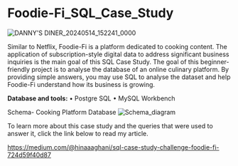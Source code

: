 # Foodie-Fi_SQL_Case_Study
![DANNY'S DINER_20240514_152241_0000](https://github.com/hina-ghani/Foodie-Fi_SQL_Case_Study/assets/168838939/c7282f18-e859-4a42-ae98-366f225cdb2c)

Similar to Netflix, Foodie-Fi is a platform dedicated to cooking content. The application of subscription-style digital data to address significant business inquiries is the main goal of this SQL Case Study.
The goal of this beginner-friendly project is to analyse the database of an online culinary platform. By providing simple answers, you may use SQL to analyse the dataset and help Foodie-Fi understand how its business is growing.

**Database and tools:**
•	Postgre SQL
•	MySQL Workbench

Schema- Cooking Platform Database
![Schema_diagram](https://github.com/hina-ghani/Foodie-Fi_SQL_Case_Study/assets/168838939/3d528ce0-3b9c-4962-b0a8-568ff553ca15)

To learn more about this case study and the queries that were used to answer it, click the link below to read my article.


https://medium.com/@hinaaaghani/sql-case-study-challenge-foodie-fi-724d59f40d87

